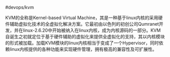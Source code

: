 #devops/kvm 

KVM的全称是Kernel-based Virtual Machine，其是一种基于linux内核的采用硬件辅助虚拟化技术的全虚拟化解决方案。它最初由以色列的初创公司Qumranet开发，并在linux-2.6.20中开始被纳入在linux内核，成为内核源码的一部分。KVM自诞生之初就定位于基于硬件辅助的虚拟化来提供全虚拟化的支持，其以内核模块的形式被加载。加载KVM模块的linux内核相当于变成了一个Hypervisor，同时依赖linux内核提供的各种功能来实现硬件管理，拥有极高的兼容性及可扩展性。